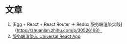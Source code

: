 # 文章
1. [Egg + React + React Router ＋ Redux 服务端渲染实践]（https://zhuanlan.zhihu.com/p/30526168）
2. [服务端渲染与 Universal React App
](https://zhuanlan.zhihu.com/p/30580569?group_id=909784451212107776)
